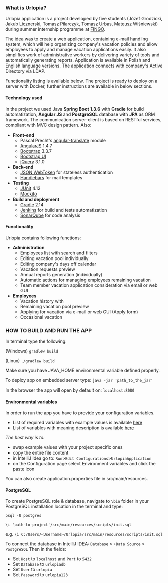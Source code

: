 ### What is Urlopia?
Urlopia application is a project developed by five students 
(Józef Grodzicki, Jakub Licznerski, Tomasz Pilarczyk, Tomasz Urbas, Mateusz Wiśniewski)
 during summer internship programme at [FINGO](http://www.fingo.pl/en/). 
 
 The idea was to create 
 a web application, containing e-mail handling system, which will help organizing company's vacation policies and 
 allow employees to apply and manage vacation applications easily. It also simplifies work
 of administrative workers by delivering variety of tools and automatically generating reports. Application is
 available in Polish and English language versions. The application connects with company's Active Directory via LDAP.
 
 Functionality listing is available below.
 The project is ready to deploy on a server with Docker, further instructions are available in below sections.

#### Technology used
In the project we used Java **Spring Boot 1.3.6** with **Gradle** for build automatization, 
**Angular JS** and **PostgreSQL** database with **JPA** as ORM framework. The communication
 server-client is based on RESTful services, compliant with MVC design pattern. Also:

- **Front-end**
    - Pascal Precht's [angular-translate](https://github.com/angular-translate/angular-translate) module
    - [AngularJS](https://angularjs.org/) 1.4.7
    - [Bootstrap](getbootstrap.com/) 3.3.7
    - [Bootstrap UI](https://angular-ui.github.io/bootstrap/)
    - [jQuery](https://jquery.com/) 3.1.0
- **Back-end**
    - [JSON WebToken](https://jwt.io/) for stateless authentication
    - [Handlebars](https://github.com/jknack/handlebars.java) for mail templates
- **Testing**
    - [JUnit](junit.org/) 4.12
    - [Mockito](site.mockito.org/)
- **Build and deployment**
    - [Gradle](https://gradle.org/) 2.14
    - [Jenkins](https://jenkins.io/) for build and tests automatization
    - [SonarQube](www.sonarqube.org/) for code analysis

#### Functionality
Urlopia contains following functions:

- **Administration**
    - Employees list with search and filters
    - Editing vacation pool individually
    - Editing company's days off calendar
    - Vacation requests preview
    - Annual reports generation (individually)
    - Automatic actions for managing employees remaining vacation
    - Team member vacation application consideration via email or web GUI
- **Employees**
    - Vacation history with 
    - Remaining vacation pool preview
    - Applying for vacation via e-mail or web GUI (Apply form)
    - Occasional vacation

### HOW TO BUILD AND RUN THE APP

In terminal type the following:

(Windows) `gradlew build`

(Linux)   `./gradlew build`

Make sure you have JAVA_HOME environmental variable defined properly.

To deploy app on embedded server type:
`java -jar 'path_to_the_jar'`

In the browser the app will open by default on:
`localhost:8080`

#### Environmental variables

In order to run the app you have to provide your configuration variables.

- List of required variables with example values is available [here](src/main/resources/env_var.txt)
- List of variables with meaning description is available [here](src/main/resources/env_var.md)

*The best way is to:*
- swap example values with your project specific ones
- copy the entire file content
- in IntelliJ Idea go to: `Run`>`Edit Configurations`>`UrlopiaApplication`
- on the Configuration page select Environment variables and click the paste icon

You can also create application.properties file in src/main/resources.

#### PostgreSQL
To create PostgreSQL role & database, navigate to `\bin` folder in your
PostgreSQL installation location in the terminal and type:

`psql -U postgres`

`\i 'path-to-project'/src/main/resources/scripts/init.sql`

e.g. `\i C:/Users/<Username>/Urlopia/src/main/resources/scripts/init.sql`


To connect the database in IntelliJ IDEA:
`Database` > `+Data Source` > `PostgreSQL`
Then in the fields:
- Set `Host` to `localhost` and `Port` to `5432`
- Set `Database` to `urlopiadb`
- Set `User` to `urlopia`
- Set `Password` to `urlopia123`